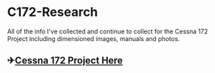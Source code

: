 # C172-Research
All of the info I've collected and continue to collect for the Cessna 172 Project including dimensioned images, manuals and photos.

## ✈[Cessna 172 Project Here](http://github.com/CaptainBobSim/The-Cessna-172-Project-V3)
